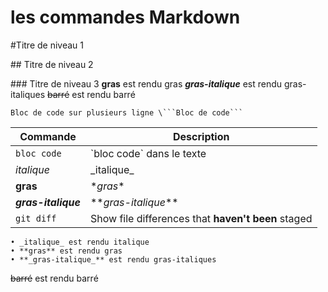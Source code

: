 # les commandes Markdown
#Titre de niveau 1 

## Titre de niveau 2 

### Titre de niveau 3
**gras** est rendu gras
**_gras-italique_** est rendu gras-italiques
~~barré~~ est rendu barré
```
Bloc de code sur plusieurs ligne \```Bloc de code```
```

| Commande | Description |
| --- | --- |
| `bloc code` | \`bloc code` dans le texte|
|_italique_ | \_italique_|
|**gras** | \**gras**|
|**_gras-italique_** | \**_gras-italique_**|
| `git diff` | Show file differences that **haven't been** staged |
	• _italique_ est rendu italique
	• **gras** est rendu gras
	• **_gras-italique_** est rendu gras-italiques
~~barré~~ est rendu barré
